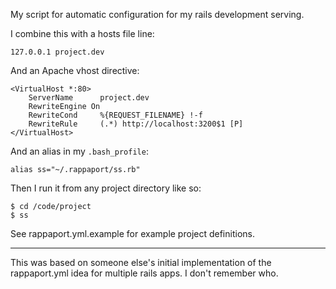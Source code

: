 My script for automatic configuration for my rails development serving.

I combine this with a hosts file line:

    127.0.0.1 project.dev
  
And an Apache vhost directive:

    <VirtualHost *:80>
    	ServerName 		project.dev
    	RewriteEngine On
    	RewriteCond 	%{REQUEST_FILENAME} !-f
    	RewriteRule		(.*) http://localhost:3200$1 [P]
    </VirtualHost>

And an alias in my `.bash_profile`:

    alias ss="~/.rappaport/ss.rb"
    
Then I run it from any project directory like so:

    $ cd /code/project
    $ ss

See rappaport.yml.example for example project definitions.

---

This was based on someone else's initial implementation of the rappaport.yml idea for multiple rails apps. I don't remember who.